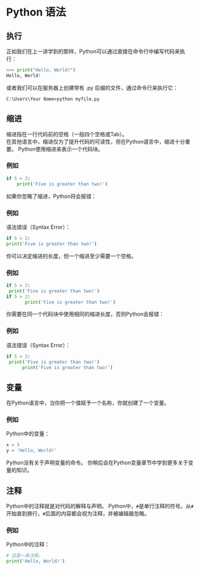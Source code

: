 # Python 语法

## 执行

正如我们在上一讲学到的那样，Python可以通过直接在命令行中编写代码来执行：

```python
>>> print("Hello, World!")
Hello, World!
```

或者我们可以在服务器上创建带有 .py 后缀的文件，通过命令行来执行它：

```text
C:\Users\Your Name>python myfile.py
```

## 缩进

缩进指在一行代码前的空格（一般四个空格或Tab）。  
在其他语言中，缩进仅为了提升代码的可读性，但在Python语言中，缩进十分重要。 Python使用缩进来表示一个代码块。

### 例如

```python
if 5 > 2:
    print('Five is greater than two!')
```

如果你忽略了缩进，Python将会报错：

### 例如

语法错误（Syntax Error）：

```python
if 5 > 2:
print('Five is greater than two!')
```

你可以决定缩进的长度，但一个缩进至少需要一个空格。

### 例如

```python
if 5 > 2:
 print('Five is greater than two!')
if 5 > 2:
       print('Five is greater than two!')
```

你需要在同一个代码块中使用相同的缩进长度，否则Python会报错：

### 例如

语法错误（Syntax Error）：

```python
if 5 > 2:
 print('Five is greater than two!')
      print('Five is greater than two!')
```

## 变量

在Python语言中，当你把一个值赋予一个名称，你就创建了一个变量。

### 例如

Python中的变量：

```python
x = 5
y = 'Hello, World!'
```

Python没有关于声明变量的命令。 你稍后会在Python变量章节中学到更多关于变量的知识。

## 注释

Python中的注释就是对代码的解释与声明。 Python中，`#`是单行注释的符号。从`#`开始直到换行，`#`后面的内容都会视为注释，并被编辑器忽略。

### 例如

Python中的注释：

```python
# 这是一条注释。
print('Hello, World!')
```

